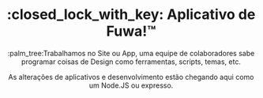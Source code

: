 <h1 align="center">:closed_lock_with_key: Aplicativo de Fuwa!™</h1>
<p align="center">:palm_tree:Trabalhamos no Site ou App, uma equipe de colaboradores sabe programar coisas de Design como ferramentas, scripts, temas, etc.</p>
<p align="center">As alterações de aplicativos e desenvolvimento estão chegando aqui como um Node.JS ou expresso.</p>
